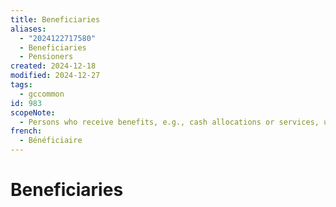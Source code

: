 ```yaml
---
title: Beneficiaries
aliases:
  - "2024122717580"
  - Beneficiaries
  - Pensioners
created: 2024-12-18
modified: 2024-12-27
tags:
  - gccommon
id: 983
scopeNote:
  - Persons who receive benefits, e.g., cash allocations or services, under the terms of a pension plan, insurance plan or any other similar plan.
french:
  - Bénéficiaire
---
```

# Beneficiaries
